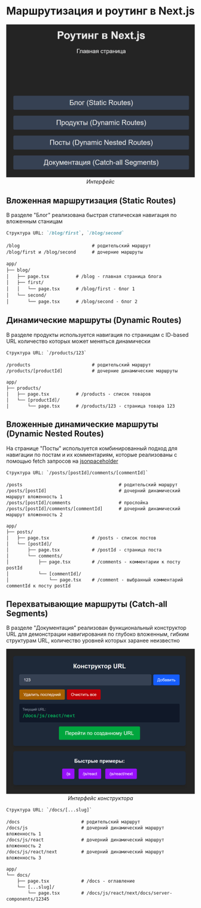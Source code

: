 # Маршрутизация и роутинг в Next.js

<div align="center">

![Next Routing Interface](screenshots/next-routing.png)
_Интерфейс_

</div>

## Вложенная маршрутизация (Static Routes)

В разделе "Блог" реализована быстрая статическая навигация по вложенным станицам

```markdown
Структура URL: `/blog/first`, `/blog/second`

/blog                           # родительский маршрут
/blog/first и /blog/second      # дочерние маршруты
```

```markdown
app/
├── blog/
│   ├── page.tsx          # /blog - главная страница блога
│   ├── first/
│   │   └── page.tsx      # /blog/first - блог 1
│   └── second/
│       └── page.tsx      # /blog/second - блог 2
```

## Динамические маршруты (Dynamic Routes)

В разделе продукты используется навигация по страницам с ID-based URL количество которых может меняться динамически

```
Структура URL: `/products/123`

/products                       # родительский маршрут
/products/[productId]           # дочерние динамические маршруты
```

```
app/
├── products/
│   ├── page.tsx          # /products - список товаров
│   └── [productId]/
│       └── page.tsx      # /products/123 - страница товара 123
```

## Вложенные динамические маршруты (Dynamic Nested Routes)

На странице "Посты" используется комбинированный подход для навигации по постам и их комментариям, которые реализованы с помощью fetch запросов на [jsonpaceholder](https://jsonplaceholder.typicode.com/)


```
Структура URL: `/posts/[postId]/comments/[commentId]`

/posts                                    # родительский маршрут
/posts/[postId]                           # дочерний динамический маршрут вложенность 1
/posts/[postId]/comments                  # прослойка
/posts/[postId]/comments/[commentId]      # дочерний динамический маршрут вложенность 2
```

```
app/
├── posts/
│   ├── page.tsx                # /posts - список постов
│   └── [postId]/
│       ├── page.tsx            # /postId - страница поста
│       └── comments/
│           ├── page.tsx        # /comments - комментарии к посту postId
│           └── [commentId]/
│               └── page.tsx    # /comment - выбранный комментарий commentId к посту postId
```

## Перехватывающие маршруты (Catch-all Segments)

В разделе "Документация" реализован функциональный конструктор URL для демонстрации навигирования по глубоко вложенным, гибким структурам URL, количество уровней которых заранее неизвестно

<div align="center">

![Next Routing Interface](screenshots/next-routing-calc.png)
_Интерфейс конструктора_

</div>


```
Структура URL: `/docs/[...slug]`

/docs                       # родительский маршрут
/docs/js                    # дочерний динамический маршрут вложенность 1
/docs/js/react              # дочерний динамический маршрут вложенность 2
/docs/js/react/next         # дочерний динамический маршрут вложенность 3
```

```
app/
└── docs/
    ├── page.tsx            # /docs - оглавление
    └── [...slug]/
        └── page.tsx        # /docs/js/react/next/docs/server-components/12345

```
